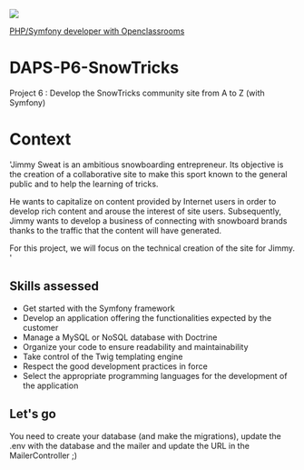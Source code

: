 <a href="https://codeclimate.com/github/08rose08/DAPS-P6-SnowTricks/maintainability"><img src="https://api.codeclimate.com/v1/badges/f01e2b2883b0acf4571c/maintainability" /></a>

<a href="https://openclassrooms.com/fr/paths/59-developpeur-dapplication-php-symfony">PHP/Symfony developer with Openclassrooms</a><br>

# DAPS-P6-SnowTricks
Project 6 : Develop the SnowTricks community site from A to Z (with Symfony)

# Context
'Jimmy Sweat is an ambitious snowboarding entrepreneur. Its objective is the creation of a collaborative site to make this sport known to the general public and to help the learning of tricks.

He wants to capitalize on content provided by Internet users in order to develop rich content and arouse the interest of site users. Subsequently, Jimmy wants to develop a business of connecting with snowboard brands thanks to the traffic that the content will have generated.

For this project, we will focus on the technical creation of the site for Jimmy. '

## Skills assessed
  * Get started with the Symfony framework
  * Develop an application offering the functionalities expected by the customer
  * Manage a MySQL or NoSQL database with Doctrine
  * Organize your code to ensure readability and maintainability
  * Take control of the Twig templating engine
  * Respect the good development practices in force
  * Select the appropriate programming languages for the development of the application

## Let's go
You need to create your database (and make the migrations), update the .env with the database and the mailer and update the URL in the MailerController ;)